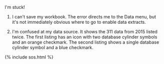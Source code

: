 I'm stuck! 

1. I can't save my workbook. The error directs me to the Data menu, but it's not immediately obvious where to go to enable data extracts.

2. I'm confused at my data source. It shows the 311 data from 2015 listed twice. The first listing has an icon with two database cylinder symbols and an orange checkmark. The second listing shows a single database cylinder symbol and a blue checkmark.

{% include sos.html %}
